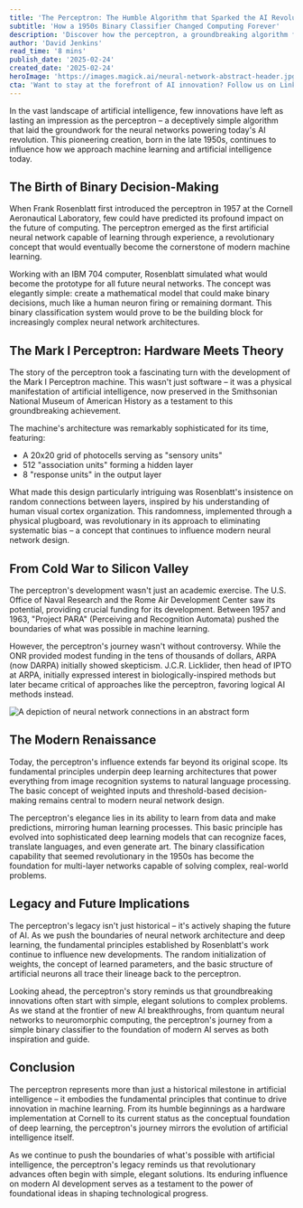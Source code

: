 ```yaml
---
title: 'The Perceptron: The Humble Algorithm that Sparked the AI Revolution'
subtitle: 'How a 1950s Binary Classifier Changed Computing Forever'
description: 'Discover how the perceptron, a groundbreaking algorithm from the 1950s, laid the foundation for modern artificial intelligence and continues to influence cutting-edge developments in machine learning and neural networks today.'
author: 'David Jenkins'
read_time: '8 mins'
publish_date: '2025-02-24'
created_date: '2025-02-24'
heroImage: 'https://images.magick.ai/neural-network-abstract-header.jpg'
cta: 'Want to stay at the forefront of AI innovation? Follow us on LinkedIn for more fascinating insights into the technologies shaping our future.'
---
```


In the vast landscape of artificial intelligence, few innovations have left as lasting an impression as the perceptron – a deceptively simple algorithm that laid the groundwork for the neural networks powering today's AI revolution. This pioneering creation, born in the late 1950s, continues to influence how we approach machine learning and artificial intelligence today.

## The Birth of Binary Decision-Making

When Frank Rosenblatt first introduced the perceptron in 1957 at the Cornell Aeronautical Laboratory, few could have predicted its profound impact on the future of computing. The perceptron emerged as the first artificial neural network capable of learning through experience, a revolutionary concept that would eventually become the cornerstone of modern machine learning.

Working with an IBM 704 computer, Rosenblatt simulated what would become the prototype for all future neural networks. The concept was elegantly simple: create a mathematical model that could make binary decisions, much like a human neuron firing or remaining dormant. This binary classification system would prove to be the building block for increasingly complex neural network architectures.

## The Mark I Perceptron: Hardware Meets Theory

The story of the perceptron took a fascinating turn with the development of the Mark I Perceptron machine. This wasn't just software – it was a physical manifestation of artificial intelligence, now preserved in the Smithsonian National Museum of American History as a testament to this groundbreaking achievement.

The machine's architecture was remarkably sophisticated for its time, featuring:
- A 20x20 grid of photocells serving as "sensory units"
- 512 "association units" forming a hidden layer
- 8 "response units" in the output layer

What made this design particularly intriguing was Rosenblatt's insistence on random connections between layers, inspired by his understanding of human visual cortex organization. This randomness, implemented through a physical plugboard, was revolutionary in its approach to eliminating systematic bias – a concept that continues to influence modern neural network design.

## From Cold War to Silicon Valley

The perceptron's development wasn't just an academic exercise. The U.S. Office of Naval Research and the Rome Air Development Center saw its potential, providing crucial funding for its development. Between 1957 and 1963, "Project PARA" (Perceiving and Recognition Automata) pushed the boundaries of what was possible in machine learning.

However, the perceptron's journey wasn't without controversy. While the ONR provided modest funding in the tens of thousands of dollars, ARPA (now DARPA) initially showed skepticism. J.C.R. Licklider, then head of IPTO at ARPA, initially expressed interest in biologically-inspired methods but later became critical of approaches like the perceptron, favoring logical AI methods instead.

![A depiction of neural network connections in an abstract form](https://i.magick.ai/PIXE/1738406181100_magick_img.webp)

## The Modern Renaissance

Today, the perceptron's influence extends far beyond its original scope. Its fundamental principles underpin deep learning architectures that power everything from image recognition systems to natural language processing. The basic concept of weighted inputs and threshold-based decision-making remains central to modern neural network design.

The perceptron's elegance lies in its ability to learn from data and make predictions, mirroring human learning processes. This basic principle has evolved into sophisticated deep learning models that can recognize faces, translate languages, and even generate art. The binary classification capability that seemed revolutionary in the 1950s has become the foundation for multi-layer networks capable of solving complex, real-world problems.

## Legacy and Future Implications

The perceptron's legacy isn't just historical – it's actively shaping the future of AI. As we push the boundaries of neural network architecture and deep learning, the fundamental principles established by Rosenblatt's work continue to influence new developments. The random initialization of weights, the concept of learned parameters, and the basic structure of artificial neurons all trace their lineage back to the perceptron.

Looking ahead, the perceptron's story reminds us that groundbreaking innovations often start with simple, elegant solutions to complex problems. As we stand at the frontier of new AI breakthroughs, from quantum neural networks to neuromorphic computing, the perceptron's journey from a simple binary classifier to the foundation of modern AI serves as both inspiration and guide.

## Conclusion

The perceptron represents more than just a historical milestone in artificial intelligence – it embodies the fundamental principles that continue to drive innovation in machine learning. From its humble beginnings as a hardware implementation at Cornell to its current status as the conceptual foundation of deep learning, the perceptron's journey mirrors the evolution of artificial intelligence itself.

As we continue to push the boundaries of what's possible with artificial intelligence, the perceptron's legacy reminds us that revolutionary advances often begin with simple, elegant solutions. Its enduring influence on modern AI development serves as a testament to the power of foundational ideas in shaping technological progress.